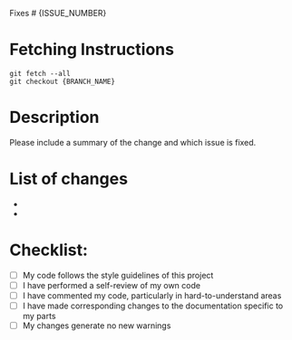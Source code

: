 Fixes # {ISSUE_NUMBER}

# Fetching Instructions
```shell
git fetch --all
git checkout {BRANCH_NAME}
```

# Description
Please include a summary of the change and which issue is fixed.

# List of changes
- 
- 

# Checklist:
- [ ] My code follows the style guidelines of this project
- [ ] I have performed a self-review of my own code
- [ ] I have commented my code, particularly in hard-to-understand areas
- [ ] I have made corresponding changes to the documentation specific to my parts
- [ ] My changes generate no new warnings
